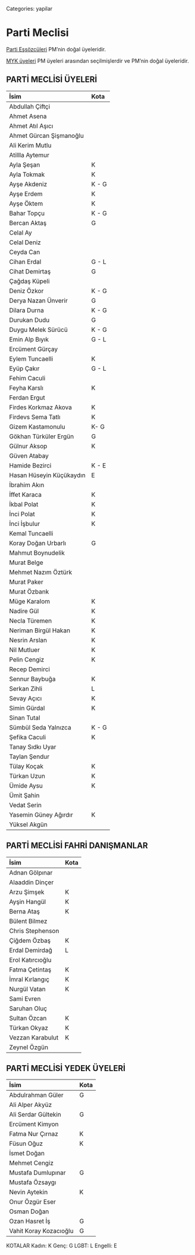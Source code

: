 Categories: yapilar

# Parti Meclisi

[Parti Eşsözcüleri](/bizden/es-sozculer) PM’nin doğal üyeleridir.

[MYK üyeleri](/yapilar/myk) PM üyeleri arasından seçilmişlerdir ve PM’nin doğal üyeleridir.


## PARTİ MECLİSİ ÜYELERİ


 İsim                     | Kota       | 
:-------------------------|:---------- |
Abdullah Çiftçi           |
Ahmet Asena               |
Ahmet Atıl Aşıcı          |
Ahmet Gürcan Şişmanoğlu   |
Ali Kerim Mutlu           |
Atillla Aytemur           |
Ayla Şeşan                | K
Ayla Tokmak               | K
Ayşe Akdeniz              | K - G
Ayşe Erdem                | K
Ayşe Öktem                | K
Bahar Topçu               | K - G
Bercan Aktaş              | G
Celal Ay                  |
Celal Deniz               |
Ceyda Can                 |
Cihan Erdal               | G - L
Cihat Demirtaş            | G
Çağdaş Küpeli             |
Deniz Özkor               | K - G
Derya Nazan Ünverir       | G
Dilara Durna              | K - G
Durukan Dudu              | G
Duygu Melek Sürücü        | K - G
Emin Alp Bıyık            | G - L
Ercüment Gürçay           |
Eylem Tuncaelli           | K
Eyüp Çakır                | G - L
Fehim Caculi              | 
Feyha Karslı              | K
Ferdan Ergut              |
Firdes Korkmaz Akova      | K
Firdevs Sema Tatlı        | K
Gizem Kastamonulu         | K- G
Gökhan Türküler Ergün     | G
Gülnur Aksop              | K
Güven Atabay              |
Hamide Bezirci            | K - E
Hasan Hüseyin Küçükaydın  | E
İbrahim Akın              |
İffet Karaca              | K
İkbal Polat               | K
İnci Polat                | K
İnci İşbulur              | K
Kemal Tuncaelli           |
Koray Doğan Urbarlı       | G
Mahmut Boynudelik         |
Murat Belge               |
Mehmet Nazım Öztürk       |
Murat Paker               |
Murat Özbank              |
Müge Karalom              | K
Nadire Gül                | K
Necla Türemen             | K
Neriman Birgül Hakan      | K
Nesrin Arslan             | K
Nil Mutluer               | K
Pelin Cengiz              | K
Recep Demirci             |
Sennur Baybuğa            | K
Serkan Zihli              | L
Sevay Açıcı               | K
Simin Gürdal              | K
Sinan Tutal               | 
Sümbül Seda Yalnızca      | K - G
Şefika Caculi             | K
Tanay Sıdkı Uyar          |
Taylan Şendur             |
Tülay Koçak               | K
Türkan Uzun               | K
Ümide Aysu                | K
Ümit Şahin                |
Vedat Serin               |
Yasemin Güney Ağırdır     | K
Yüksel Akgün              |


## PARTİ MECLİSİ FAHRİ DANIŞMANLAR

 İsim                     | Kota       | 
:-------------------------|:---------- |
Adnan Gölpınar            |
Alaaddin Dinçer           |
Arzu Şimşek               | K
Ayşin Hangül              | K
Berna Ataş                | K
Bülent Bilmez             |
Chris Stephenson          |
Çiğdem Özbaş              | K
Erdal Demirdağ            | L
Erol Katırcıoğlu          |
Fatma Çetintaş            | K
İmral Kırlangıç           | K
Nurgül Vatan              | K
Sami Evren                |
Saruhan Oluç              |
Sultan Özcan              | K
Türkan Okyaz              | K
Vezzan Karabulut          | K
Zeynel Özgün              |


## PARTİ MECLİSİ YEDEK ÜYELERİ

 İsim                     | Kota       | 
:-------------------------|:---------- |
Abdulrahman Güler         | G       
Ali Alper Akyüz           |
Ali Serdar Gültekin       | G
Ercüment Kimyon           |
Fatma Nur Çırnaz          | K
Füsun Oğuz                | K
İsmet Doğan               |
Mehmet Cengiz             |
Mustafa Dumlupınar        | G
Mustafa Özsaygı           |
Nevin Aytekin             | K
Onur Özgür Eser           |
Osman Doğan               |
Ozan Hasret İş            | G
Vahit Koray Kozacıoğlu    | G

KOTALAR
Kadın: K
Genç: G
LGBT: L
Engelli: E
